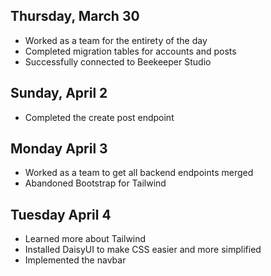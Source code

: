 ## Thursday, March 30

- Worked as a team for the entirety of the day
- Completed migration tables for accounts and posts
- Successfully connected to Beekeeper Studio

## Sunday, April 2

- Completed the create post endpoint

## Monday April 3

- Worked as a team to get all backend endpoints merged
- Abandoned Bootstrap for Tailwind

## Tuesday April 4

- Learned more about Tailwind
- Installed DaisyUI to make CSS easier and more simplified
- Implemented the navbar
